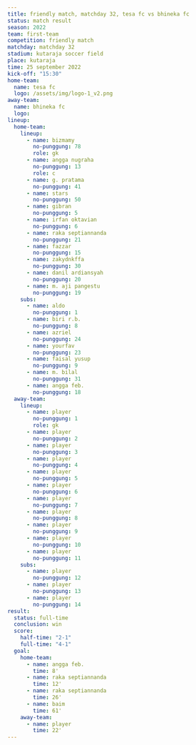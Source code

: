 ```yaml
---
title: friendly match, matchday 32, tesa fc vs bhineka fc
status: match result
season: 2022
team: first-team
competition: friendly match
matchday: matchday 32
stadium: kutaraja soccer field
place: kutaraja
time: 25 september 2022
kick-off: "15:30"
home-team:
  name: tesa fc
  logo: /assets/img/logo-1_v2.png
away-team:
  name: bhineka fc
  logo: 
lineup:
  home-team:
    lineup:
      - name: bizmamy
        no-punggung: 78
        role: gk
      - name: angga nugraha
        no-punggung: 13
        role: c
      - name: g. pratama
        no-punggung: 41
      - name: stars
        no-punggung: 50
      - name: gibran
        no-punggung: 5
      - name: irfan oktavian
        no-punggung: 6
      - name: raka septiannanda
        no-punggung: 21
      - name: fazzar
        no-punggung: 15
      - name: zakydnkffa
        no-punggung: 30
      - name: danil ardiansyah
        no-punggung: 20
      - name: m. aji pangestu
        no-punggung: 19
    subs:
      - name: aldo
        no-punggung: 1
      - name: biri r.b.
        no-punggung: 8
      - name: azriel
        no-punggung: 24
      - name: yourfav
        no-punggung: 23
      - name: faisal yusup
        no-punggung: 9
      - name: m. bilal
        no-punggung: 31
      - name: angga feb.
        no-punggung: 18
  away-team:
    lineup:
      - name: player
        no-punggung: 1
        role: gk
      - name: player
        no-punggung: 2
      - name: player
        no-punggung: 3
      - name: player
        no-punggung: 4
      - name: player
        no-punggung: 5
      - name: player
        no-punggung: 6
      - name: player
        no-punggung: 7
      - name: player
        no-punggung: 8
      - name: player
        no-punggung: 9
      - name: player
        no-punggung: 10
      - name: player
        no-punggung: 11
    subs:
      - name: player
        no-punggung: 12
      - name: player
        no-punggung: 13
      - name: player
        no-punggung: 14
result:
  status: full-time
  conclusion: win
  score:
    half-time: "2-1"
    full-time: "4-1"
  goal:
    home-team:
      - name: angga feb.
        time: 8'
      - name: raka septiannanda
        time: 12'
      - name: raka septiannanda
        time: 26'
      - name: baim
        time: 61'
    away-team:
      - name: player
        time: 22'
---
```

